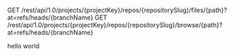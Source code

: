 GET /rest/api/1.0/projects/{projectKey}/repos/{repositorySlug}/files/{path}?at=refs/heads/{branchName}
GET /rest/api/1.0/projects/{projectKey}/repos/{repositorySlug}/browse/{path}?at=refs/heads/{branchName}

hello world
